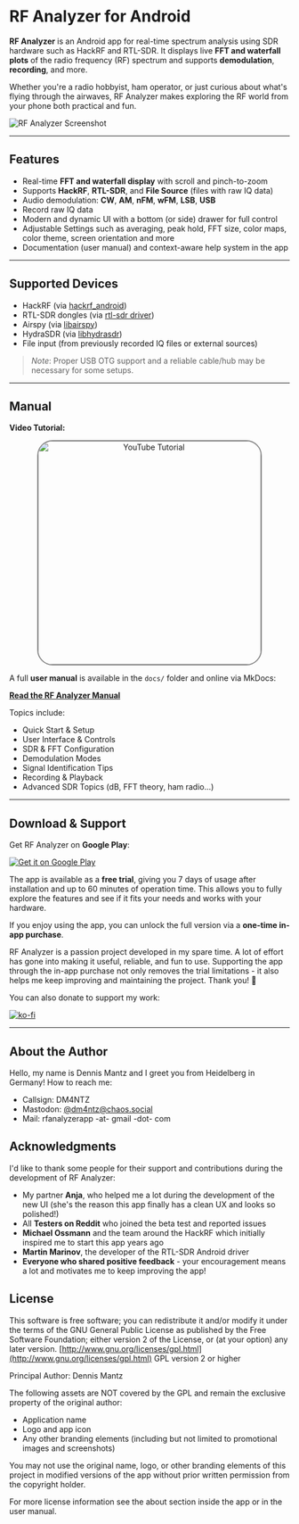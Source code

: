 # RF Analyzer for Android

**RF Analyzer** is an Android app for real-time spectrum analysis using SDR
hardware such as HackRF and RTL-SDR. It displays live **FFT and waterfall
plots** of the radio frequency (RF) spectrum and supports **demodulation**,
**recording**, and more.

Whether you're a radio hobbyist, ham operator, or just curious about what's
flying through the airwaves, RF Analyzer makes exploring the RF world from your
phone both practical and fun.

![RF Analyzer Screenshot](./resources/graphics/appstore/feature_graphic.png)

---

## Features

- Real-time **FFT and waterfall display** with scroll and pinch-to-zoom
- Supports **HackRF**, **RTL-SDR**, and **File Source** (files with raw IQ
  data)
- Audio demodulation: **CW**, **AM**, **nFM**, **wFM**, **LSB**, **USB**
- Record raw IQ data
- Modern and dynamic UI with a bottom (or side) drawer for full control
- Adjustable Settings such as averaging, peak hold, FFT size, color maps, color
  theme, screen orientation and more
- Documentation (user manual) and context-aware help system in the app

---

## Supported Devices

- HackRF (via [hackrf_android](https://github.com/demantz/hackrf_android))
- RTL-SDR dongles (via [rtl-sdr driver](http://sdr.osmocom.org/trac/wiki/rtl-sdr))
- Airspy (via [libairspy](https://github.com/airspy/airspyone_host/tree/master/libairspy))
- HydraSDR (via [libhydrasdr](https://github.com/hydrasdr/rfone_host/tree/main/libhydrasdr))
- File input (from previously recorded IQ files or external sources)

> *Note*: Proper USB OTG support and a reliable cable/hub may be necessary for some setups.

---

## Manual

**Video Tutorial:**

<div style="text-align: center;">
  <a target="_blank" href="https://www.youtube.com/watch?v=sui54fqbImw">
    <img src="./docs/assets/RF Analyzer Quick Start Tutorial Thumbnail.png" style="max-width: 100%; height: auto; width: 400px; border: 2px solid #888; border-radius: 28px;" alt="YouTube Tutorial">
  </a>
</div>

A full **user manual** is available in the `docs/` folder and online via MkDocs:

[**Read the RF Analyzer Manual**](https://demantz.github.io/RFAnalyzer/)

Topics include:

- Quick Start & Setup
- User Interface & Controls
- SDR & FFT Configuration
- Demodulation Modes
- Signal Identification Tips
- Recording & Playback
- Advanced SDR Topics (dB, FFT theory, ham radio...)

---

## Download & Support

Get RF Analyzer on **Google Play**:

[![Get it on Google Play](./docs/assets/google_play_badge.png)](https://play.google.com/store/apps/details?id=com.mantz_it.rfanalyzer)

The app is available as a **free trial**, giving you 7 days of usage after
installation and up to 60 minutes of operation time. This allows you to fully
explore the features and see if it fits your needs and works with your
hardware.

If you enjoy using the app, you can unlock the full version via a **one-time
in-app purchase**.

RF Analyzer is a passion project developed in my spare time. A lot of
effort has gone into making it useful, reliable, and fun to use. Supporting
the app through the in-app purchase not only removes the trial limitations -
it also helps me keep improving and maintaining the project. Thank you! 🙏

You can also donate to support my work:

[![ko-fi](https://ko-fi.com/img/githubbutton_sm.svg)](https://ko-fi.com/T6T11M88LK)

---

## About the Author

Hello, my name is Dennis Mantz and I greet you from Heidelberg in Germany! How
to reach me:

- Callsign: DM4NTZ
- Mastodon: [@dm4ntz@chaos.social](https://chaos.social/@dm4ntz)
- Mail: rfanalyzerapp -at- gmail -dot- com

## Acknowledgments

I'd like to thank some people for their support and contributions
during the development of RF Analyzer:

- My partner **Anja**, who helped me a lot during the development of the new UI
  (she's the reason this app finally has a clean UX and looks so polished!)
- All **Testers on Reddit** who joined the beta test and reported issues
- **Michael Ossmann** and the team around the HackRF which initially inspired
  me to start this app years ago
- **Martin Marinov**, the developer of the RTL-SDR Android driver
- **Everyone who shared positive feedback** - your encouragement means a lot
  and motivates me to keep improving the app!


## License

This software is free software; you can redistribute it and/or
modify it under the terms of the GNU General Public
License as published by the Free Software Foundation; either
version 2 of the License, or (at your option) any later version.
[http://www.gnu.org/licenses/gpl.html](http://www.gnu.org/licenses/gpl.html) GPL version 2 or higher

Principal Author: Dennis Mantz

The following assets are NOT covered by the GPL and remain the exclusive
property of the original author:

- Application name
- Logo and app icon
- Any other branding elements (including but not limited to promotional images
  and screenshots)

You may not use the original name, logo, or other branding elements of this
project in modified versions of the app without prior written permission from
the copyright holder.

For more license information see the about section inside the app or in the
user manual.

